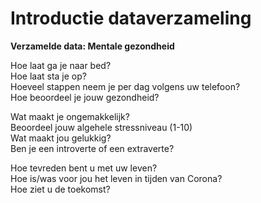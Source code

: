 # Introductie dataverzameling

**Verzamelde data: Mentale gezondheid**  
  
Hoe laat ga je naar bed?  
Hoe laat sta je op?  
Hoeveel stappen neem je per dag volgens uw telefoon?  
Hoe beoordeel je jouw gezondheid?  
  
Wat maakt je ongemakkelijk?  
Beoordeel jouw algehele stressniveau \(1-10\)  
Wat maakt jou gelukkig?  
Ben je een introverte of een extraverte?  
  
Hoe tevreden bent u met uw leven?   
Hoe is/was voor jou het leven in tijden van Corona?  
Hoe ziet u de toekomst?  
  


